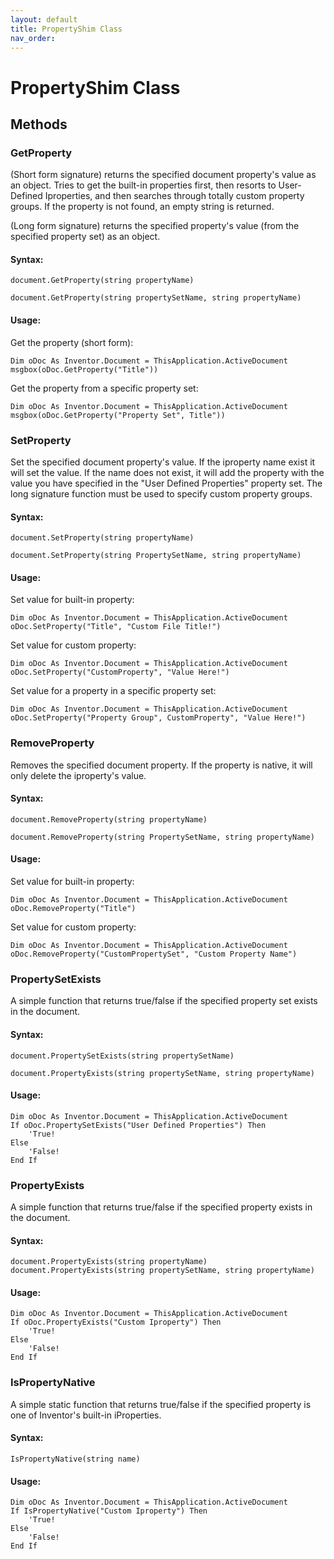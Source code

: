 ```yaml
---
layout: default
title: PropertyShim Class
nav_order: 
---
```


# PropertyShim Class

## Methods

### GetProperty

(Short form signature) returns the specified document property's value as an object.  Tries to get the built-in properties first, then resorts to User-Defined Iproperties, and then searches through totally custom property groups.  If the property is not found, an empty string is returned.

(Long form signature) returns the specified property's value (from the specified property set) as an object.

#### Syntax:

    document.GetProperty(string propertyName)

    document.GetProperty(string propertySetName, string propertyName)

#### Usage:

Get the property (short form):

    Dim oDoc As Inventor.Document = ThisApplication.ActiveDocument
    msgbox(oDoc.GetProperty("Title"))  

Get the property from a specific property set:

    Dim oDoc As Inventor.Document = ThisApplication.ActiveDocument
    msgbox(oDoc.GetProperty("Property Set", Title"))  


### SetProperty

Set the specified document property's value.  If the iproperty name exist it will set the value.  If the name does not exist, it will add the property with the value you have specified in the "User Defined Properties" property set.  The long signature function must be used to specify custom property groups.

#### Syntax:

    document.SetProperty(string propertyName)

    document.SetProperty(string PropertySetName, string propertyName)

#### Usage:

Set value for built-in property:

    Dim oDoc As Inventor.Document = ThisApplication.ActiveDocument
    oDoc.SetProperty("Title", "Custom File Title!")    

Set value for custom property:

    Dim oDoc As Inventor.Document = ThisApplication.ActiveDocument
    oDoc.SetProperty("CustomProperty", "Value Here!")    

Set value for a property in a specific property set:

    Dim oDoc As Inventor.Document = ThisApplication.ActiveDocument
    oDoc.SetProperty("Property Group", CustomProperty", "Value Here!")    


### RemoveProperty

Removes the specified document property.  If the property is native, it will only delete the iproperty's value.

#### Syntax:

    document.RemoveProperty(string propertyName)

    document.RemoveProperty(string PropertySetName, string propertyName)

#### Usage:

Set value for built-in property:

    Dim oDoc As Inventor.Document = ThisApplication.ActiveDocument
    oDoc.RemoveProperty("Title")    

Set value for custom property:

    Dim oDoc As Inventor.Document = ThisApplication.ActiveDocument
    oDoc.RemoveProperty("CustomPropertySet", "Custom Property Name") 


### PropertySetExists

A simple function that returns true/false if the specified property set exists in the document.

#### Syntax:
    document.PropertySetExists(string propertySetName)

    document.PropertyExists(string propertySetName, string propertyName)

#### Usage:

    Dim oDoc As Inventor.Document = ThisApplication.ActiveDocument
    If oDoc.PropertySetExists("User Defined Properties") Then
        'True!
    Else
        'False!
    End If


### PropertyExists

A simple function that returns true/false if the specified property exists in the document.

#### Syntax:

    document.PropertyExists(string propertyName)
    document.PropertyExists(string propertySetName, string propertyName)

#### Usage:

    Dim oDoc As Inventor.Document = ThisApplication.ActiveDocument
    If oDoc.PropertyExists("Custom Iproperty") Then
        'True!
    Else
        'False!
    End If

### IsPropertyNative

A simple static function that returns true/false if the specified property is one of Inventor's built-in iProperties.

#### Syntax:

    IsPropertyNative(string name)
    
#### Usage:

    Dim oDoc As Inventor.Document = ThisApplication.ActiveDocument
    If IsPropertyNative("Custom Iproperty") Then
        'True!
    Else
        'False!
    End If

